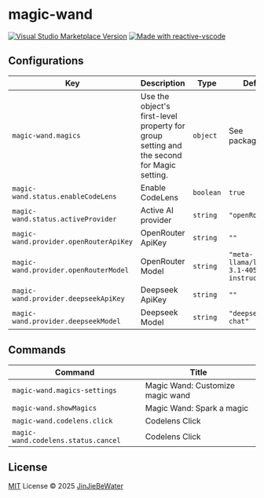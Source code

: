 # magic-wand

<a href="https://marketplace.visualstudio.com/items?itemName=JinJieBeWater.magic-wand" target="__blank"><img src="https://img.shields.io/visual-studio-marketplace/v/JinJieBeWater.magic-wand.svg?color=eee&amp;label=VS%20Code%20Marketplace&logo=visual-studio-code" alt="Visual Studio Marketplace Version" /></a>
<a href="https://kermanx.github.io/reactive-vscode/" target="__blank"><img src="https://img.shields.io/badge/made_with-reactive--vscode-%23007ACC?style=flat&labelColor=%23229863"  alt="Made with reactive-vscode" /></a>

## Configurations

<!-- configs -->
| Key                                    | Description                                                                               | Type      | Default                                     |
| -------------------------------------- | ----------------------------------------------------------------------------------------- | --------- | ------------------------------------------- |
| `magic-wand.magics`                    | Use the object's first-level property for group setting and the second for Magic setting. | `object`  | See package.json                            |
| `magic-wand.status.enableCodeLens`     | Enable CodeLens                                                                           | `boolean` | `true`                                      |
| `magic-wand.status.activeProvider`     | Active AI provider                                                                        | `string`  | `"openRouter"`                              |
| `magic-wand.provider.openRouterApiKey` | OpenRouter ApiKey                                                                         | `string`  | `""`                                        |
| `magic-wand.provider.openRouterModel`  | OpenRouter Model                                                                          | `string`  | `"meta-llama/llama-3.1-405b-instruct:free"` |
| `magic-wand.provider.deepseekApiKey`   | Deepseek ApiKey                                                                           | `string`  | `""`                                        |
| `magic-wand.provider.deepseekModel`    | Deepseek Model                                                                            | `string`  | `"deepseek-chat"`                           |
<!-- configs -->

## Commands

<!-- commands -->
| Command                             | Title                            |
| ----------------------------------- | -------------------------------- |
| `magic-wand.magics-settings`        | Magic Wand: Customize magic wand |
| `magic-wand.showMagics`             | Magic Wand: Spark a magic        |
| `magic-wand.codelens.click`         | Codelens Click                   |
| `magic-wand.codelens.status.cancel` | Codelens Click                   |
<!-- commands -->

## License

[MIT](./LICENSE.md) License © 2025 [JinJieBeWater](https://github.com/JinJieBeWater)
